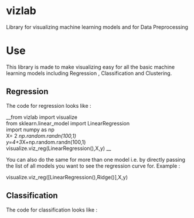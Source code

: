 # vizlab
Library for visualizing machine learning models and for Data Preprocessing
# Use
This library is made to make visualizing easy for all the basic machine learning models including Regression , Classification and Clustering.
## Regression
The code for regression looks like : 

__from vizlab import visualize  
  from sklearn.linear_model import LinearRegression  
  import numpy as np  
X= 2 *np.random.randn(100,1)  
y=4+3*X+np.random.randn(100,1)  
visualize.viz_reg(LinearRegression(),X,y)  __

You can also do the same for more than one model i.e. by directly passing the list of all models you want to see the regression curve for.
Example : 

visualize.viz_reg([LinearRegression(),Ridge()],X,y)
## Classification 
The code for classification looks like :
 
